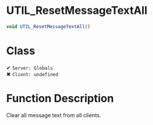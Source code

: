 # UTIL_ResetMessageTextAll
```js
void UTIL_ResetMessageTextAll()
```
# Class
✔ `Server: Globals`  
✖ `Client: undefined`  

# Function Description
Clear all message text from all clients.
